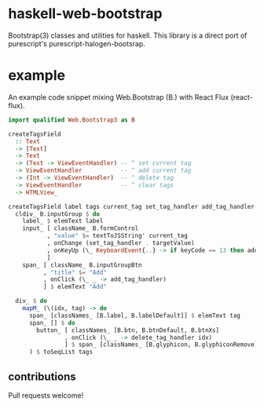 # haskell-web-bootstrap

Bootstrap(3) classes and utilities for haskell. This library is a direct port of purescript's purescript-halogen-bootsrap.

# example

An example code snippet mixing Web.Bootstrap (B.) with React Flux (react-flux).

```haskell
import qualified Web.Bootstrap3 as B

createTagsField
  :: Text
  -> [Text]
  -> Text
  -> (Text -> ViewEventHandler) -- ^ set current tag
  -> ViewEventHandler           -- ^ add current tag
  -> (Int -> ViewEventHandler)  -- ^ delete tag
  -> ViewEventHandler           -- ^ clear tags
  -> HTMLView_

createTagsField label tags current_tag set_tag_handler add_tag_handler delete_tag_handler clear_tags_handler = do
  cldiv_ B.inputGroup $ do
    label_ $ elemText label
    input_ [ className_ B.formControl
           , "value" $= textToJSString' current_tag
           , onChange (set_tag_handler . targetValue)
           , onKeyUp (\_ KeyboardEvent{..} -> if keyCode == 13 then add_tag_handler else mempty)
           ]
    span_ [ className_ B.inputGroupBtn
          , "title" $= "Add"
          , onClick (\_ _ -> add_tag_handler)
          ] $ elemText "Add"

  div_ $ do
    mapM_ (\(idx, tag) -> do
      span_ [classNames_ [B.label, B.labelDefault]] $ elemText tag
      span_ [] $ do
        button_ [ classNames_ [B.btn, B.btnDefault, B.btnXs]
                , onClick (\_ _ -> delete_tag_handler idx)
                ] $ span_ [classNames_ [B.glyphicon, B.glyphiconRemove]] $ elemText "✖"
      ) $ toSeqList tags
```

## contributions

Pull requests welcome!
